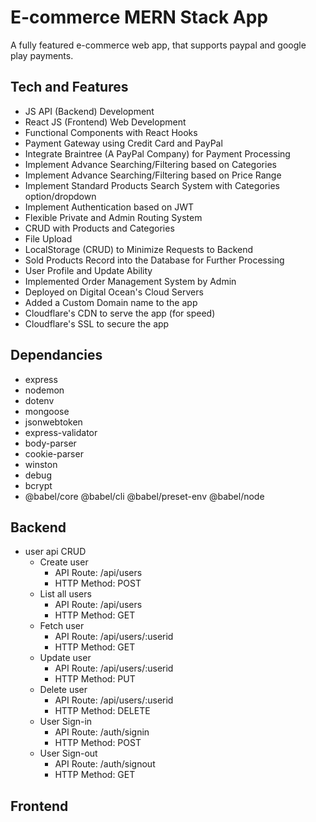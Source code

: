 # E-commerce MERN Stack App

A fully featured e-commerce web app, that supports paypal and google play payments.

## Tech and Features

- JS API (Backend) Development
- React JS (Frontend) Web Development
- Functional Components with React Hooks
- Payment Gateway using Credit Card and PayPal
- Integrate Braintree (A PayPal Company) for Payment Processing
- Implement Advance Searching/Filtering based on Categories
- Implement Advance Searching/Filtering based on Price Range
- Implement Standard Products Search System with Categories option/dropdown
- Implement Authentication based on JWT
- Flexible Private and Admin Routing System
- CRUD with Products and Categories
- File Upload
- LocalStorage (CRUD) to Minimize Requests to Backend
- Sold Products Record into the Database for Further Processing
- User Profile and Update Ability
- Implemented Order Management System by Admin
- Deployed on Digital Ocean's Cloud Servers
- Added a Custom Domain name to the app
- Cloudflare's CDN to serve the app (for speed)
- Cloudflare's SSL to secure the app

## Dependancies

- express
- nodemon
- dotenv
- mongoose
- jsonwebtoken
- express-validator
- body-parser
- cookie-parser
- winston
- debug
- bcrypt
- @babel/core @babel/cli @babel/preset-env @babel/node

## Backend

- user api CRUD
  - Create user
    - API Route: /api/users
    - HTTP Method: POST
  - List all users
    - API Route: /api/users
    - HTTP Method: GET
  - Fetch user
    - API Route: /api/users/:userid
    - HTTP Method: GET
  - Update user
    - API Route: /api/users/:userid
    - HTTP Method: PUT
  - Delete user
    - API Route: /api/users/:userid
    - HTTP Method: DELETE
  - User Sign-in
    - API Route: /auth/signin
    - HTTP Method: POST
  - User Sign-out
    - API Route: /auth/signout
    - HTTP Method: GET

## Frontend
